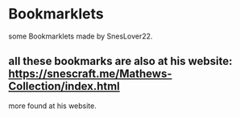 # Bookmarklets
some Bookmarklets made by SnesLover22.
## all these bookmarks are also at his website: https://snescraft.me/Mathews-Collection/index.html
more found at his website.
